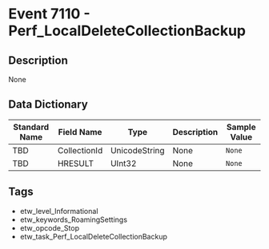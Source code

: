 # Event 7110 - Perf_LocalDeleteCollectionBackup

## Description
None

## Data Dictionary
|Standard Name|Field Name|Type|Description|Sample Value|
|---|---|---|---|---|
|TBD|CollectionId|UnicodeString|None|`None`|
|TBD|HRESULT|UInt32|None|`None`|

## Tags
* etw_level_Informational
* etw_keywords_RoamingSettings
* etw_opcode_Stop
* etw_task_Perf_LocalDeleteCollectionBackup